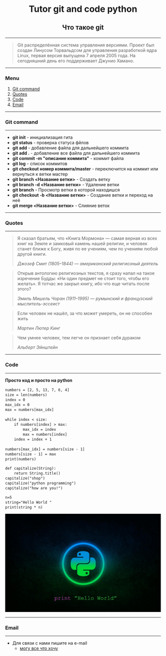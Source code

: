 # <p style="text-align: center;">**Tutor git and code python**</p>

## <p style="text-align: center;">Что такое git</p>
---
>Git распределённая система управления версиями. Проект был создан Линусом Торвальдсом для управления разработкой ядра Linux, первая версия выпущена 7 апреля 2005 года. На сегодняшний день его поддерживает Джунио Хамано. 

---
### Menu
1. [Git command](#git-command)
2. [Quotes](#quotes)
3. [Code](#code)
4. [Email](#email)

---
### Git command
---
* **git init** - инициализация гита
* **git status** - проверка статуса фйлов
* **git add** - добавление файла для дальнейшего коммита
* **git add .** - добавление все файла для дальнейшего коммита
* **git commit -m "описание коммита"** - коммит файла
* **git log** - список коммитов
* **git checkout номер коммита/master** - переключится на коммит или вернуться к ветки мастер
* **git branch <Название ветки>** - Создать ветку
* **git branch -d <Название ветки>** - Удаление ветки
* **git branch** - Просмотр ветки в которой находишся
* **git checkout -b <Название ветки>** - Создание ветки и переход на неё
* **git merge <Название ветки>** - Слияние веток

---
### Quotes
---
> Я сказал братьям, что «Книга Мормона» — самая верная из всех книг на Земле и замковый камень нашей религии, и человек станет ближе к Богу, живя по ее учениям, чем по учениям любой другой книги. 
>
> *Джозеф Смит (1805–1844) — американский религиозный деятель*

> Открыв антологию религиозных текстов, я сразу напал на такое изречение Будды: «Ни один предмет не стоит того, чтобы его желать». Я тотчас же закрыл книгу, ибо что еще читать после этого? 
>
> *Эмиль Мишель Чоран (1911–1995) — румынский и французский мыслитель-эссеист*

>Если человек не нашёл, за что может умереть, он не способен жить
>
> *Мартин Лютер Кинг*

>Чем умнее человек, тем легче он признает себя дураком
>
> *Альберт Эйнштейн*

---
### Code
---
**Просто код и просто на python**

```
numbers = [2, 5, 13, 7, 6, 4]
size = len(numbers)
index = 0
max_idx = 0
max = numbers[max_idx]

while index < size:
    if numbers[index] > max:
        max_idx = index
        max = numbers[index]
    index = index + 1

numbers[max_idx] = numbers[size - 1]
numbers[size - 1] = max
print(numbers)
```

```
def capitalize(String):
    return String.title()
capitalize("shop")
capitalize("python programming")
capitalize("how are you!")
```

```
n=5
string="Hello World "
print(string * n)
```

![img](Python.jpg)

---
### Email
---
* Для связи с нами пишите на e-mail
    * [могу все что хочу](https://mail.ru/)